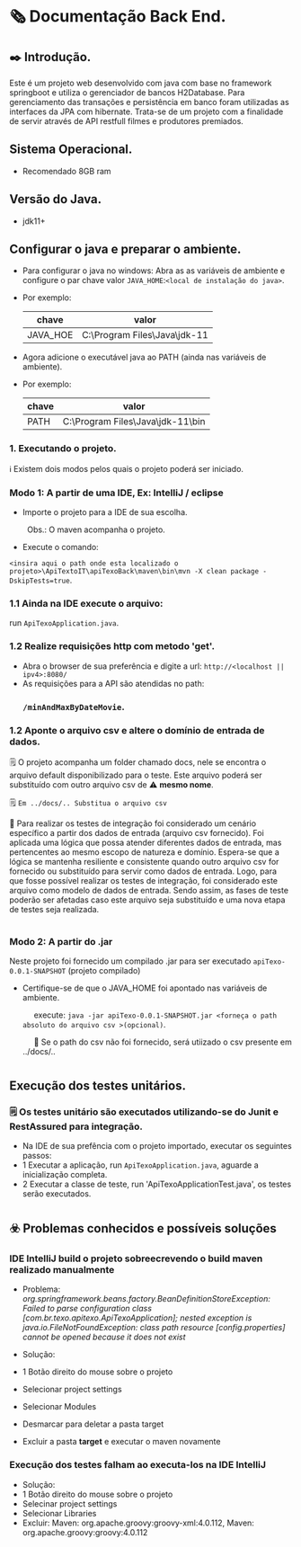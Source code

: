 # 🗞️ Documentação Back End.

## ✒️ Introdução.
Este é um projeto web desenvolvido com java com base no framework springboot e utiliza o gerenciador de bancos H2Database. Para gerenciamento das transações e persistência em banco foram utilizadas as interfaces da JPA com hibernate. Trata-se de um projeto com a finalidade de servir através de API restfull filmes e produtores premiados.

## Sistema Operacional.
- Recomendado 8GB ram

## Versão do Java.
- jdk11+

## Configurar o java e preparar o ambiente.
- Para configurar o java no windows: Abra as as variáveis de ambiente e configure o par chave valor `JAVA_HOME`:`<local de instalação do java>`.
- Por exemplo:
  
  <p></p>
  
  |chave    |  valor                        |
  |---------|-------------------------------|
  |JAVA_HOE |  C:\Program Files\Java\jdk-11 |

- Agora adicione o executável java ao PATH (ainda nas variáveis de ambiente).
- Por exemplo:
  
    <p></p>
  
  |chave    |  valor                        |
  |---------|-------------------------------|
  |PATH |  C:\Program Files\Java\jdk-11\bin |

### 1. Executando o projeto.
ℹ️ Existem dois modos pelos quais o projeto poderá ser iniciado.

### Modo 1: A partir de uma IDE, Ex: IntelliJ / eclipse
- Importe o projeto para a IDE de sua escolha.

  &nbsp; Obs.: O maven acompanha o projeto.
  
- Execute o comando:

`<insira aqui o path onde esta localizado o projeto>\ApiTextoIT\apiTexoBack\maven\bin\mvn -X clean package -DskipTests=true`.

### 1.1 Ainda na IDE execute o arquivo:

run `ApiTexoApplication.java`.

### 1.2 Realize requisições http com metodo 'get'.
- Abra o browser de sua preferência e digite a url: `http://<localhost || ipv4>:8080/`
- As requisições para a API são atendidas no path:
  ### `/minAndMaxByDateMovie`.

### 1.2 Aponte o arquivo csv e altere o domínio de entrada de dados.
🗒️ O projeto acompanha um folder chamado docs, nele se encontra o arquivo default disponibilizado para o teste. Este arquivo poderá ser substituído com outro arquivo csv de ⚠️ **mesmo nome**.
   
🗒️ `Em ../docs/.. Substitua o arquivo csv` 

📓 Para realizar os testes de integração foi considerado um cenário específico a partir dos dados de entrada (arquivo csv fornecido). Foi aplicada uma lógica que possa atender diferentes dados de entrada, mas pertencentes ao mesmo escopo de natureza e domínio. Espera-se que a lógica se mantenha resiliente e consistente quando outro arquivo csv for fornecido ou substituído para servir como dados de entrada. Logo, para que fosse possível realizar os testes de integração, foi considerado este arquivo como modelo de dados de entrada. Sendo assim, as fases de teste poderão ser afetadas caso este arquivo seja substituído e uma nova etapa de testes seja realizada. 

#
### Modo 2: A partir do .jar
Neste projeto foi fornecido um compilado .jar para ser executado `apiTexo-0.0.1-SNAPSHOT` (projeto compilado)
- Certifique-se de que o JAVA_HOME foi apontado nas variáveis de ambiente.
      <p></p>
  &nbsp;&nbsp;&nbsp;&nbsp; execute: `java -jar apiTexo-0.0.1-SNAPSHOT.jar <forneça o path absoluto do arquivo csv >(opcional)`.
     <p></p>
  &nbsp;&nbsp;&nbsp;&nbsp; 📓 Se o path do csv não foi fornecido, será utiizado o csv presente em ../docs/..
  
#
## Execução dos testes unitários.
### 🗒️ Os testes unitário são executados utilizando-se do Junit e RestAssured para integração.
- Na IDE de sua prefência com o projeto importado, executar os seguintes passos:
- 1 Executar a aplicação, run `ApiTexoApplication.java`, aguarde a inicialização completa.
- 2 Executar a classe de teste, run 'ApiTexoApplicationTest.java', os testes serão executados.

#
## ☣️ Problemas conhecidos e possíveis soluções

### IDE IntelliJ build o projeto sobreecrevendo o build maven realizado manualmente
- Problema: *org.springframework.beans.factory.BeanDefinitionStoreException: Failed to parse configuration class [com.br.texo.apitexo.ApiTexoApplication]; nested exception is java.io.FileNotFoundException: class path resource [config.properties] cannot be opened because it does not exist*
  
- Solução:
- 1 Botão direito do mouse sobre o projeto
- Selecionar project settings
- Selecionar Modules
- Desmarcar para deletar a pasta target
- Excluir a pasta **target** e executar o maven novamente
 
### Execução dos testes falham ao executa-los na IDE IntelliJ
- Solução: 
- 1 Botão direito do mouse sobre o projeto
- Selecinar project settings
- Selecionar Libraries
- Excluir: Maven: org.apache.groovy:groovy-xml:4.0.112, Maven: org.apache.groovy:groovy:4.0.112

